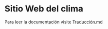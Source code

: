 # Sitio Web del clima

Para leer la documentación visite [Traducción.md][traduccion]

[traduccion]:docs/Traducción.md "Ver la versión traducida de la documentación original"

